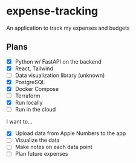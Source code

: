 # expense-tracking
An application to track my expenses and budgets

## Plans
- [x] Python w/ FastAPI on the backend
- [x] React, Tailwind
- [ ] Data visualization library (unknown)
- [x] PostgreSQL
- [x] Docker Compose
- [ ] Terraform
- [x] Run locally
- [ ] Run in the cloud

I want to...
- [x] Upload data from Apple Numbers to the app
- [ ] Visualize the data
- [ ] Make notes on each data point
- [ ] Plan future expenses
